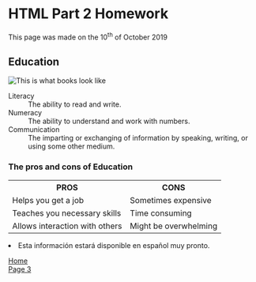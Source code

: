 <h1>HTML Part 2 Homework</h1>
<p>This page was made on the 10<sup>th</sup> of October 2019</p>

<h2>Education</h2>
<p>
<img src="https://knowledgequest.aasl.org/wp-content/uploads/2015/01/books.png" alt="This is what books look like" >
</p>

<p>
 <dl>
  <dt>Literacy</dt>
  <dd>The ability to read and write.</dd>
  <dt>Numeracy</dt>
  <dd>The ability to understand and work with numbers.</dd>
  <dt>Communication</dt>
  <dd>The imparting or exchanging of information by speaking, writing, or using some other medium.</dd>
  
  </dl>

<h3>The pros and cons of Education</h3>
<table>

<tr><th> PROS </th><th> CONS </th></tr>
 <tr><td> Helps you get a job </td><td> Sometimes expensive </td></tr>
 <tr><td> Teaches you necessary skills </td><td> Time consuming </td></tr>
 <tr><td> Allows interaction with others </td><td> Might be overwhelming </td></tr>
 
 </table>


<li lang="es"> Esta información estará disponible en español muy pronto. 




 <p>
  <a href="index.html">Home</a> <br>
  <a href="page3.html">Page 3 </a> 
  </p>

